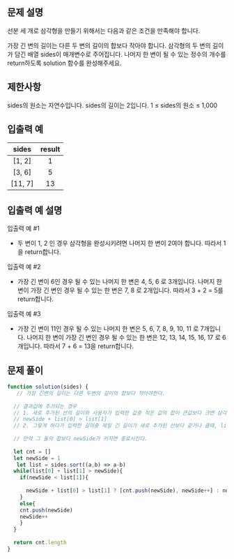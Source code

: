 ## 문제 설명
선분 세 개로 삼각형을 만들기 위해서는 다음과 같은 조건을 만족해야 합니다.

가장 긴 변의 길이는 다른 두 변의 길이의 합보다 작아야 합니다.
삼각형의 두 변의 길이가 담긴 배열 sides이 매개변수로 주어집니다. 나머지 한 변이 될 수 있는 정수의 개수를 return하도록 solution 함수를 완성해주세요.

## 제한사항
sides의 원소는 자연수입니다.
sides의 길이는 2입니다.
1 ≤ sides의 원소 ≤ 1,000
## 입출력 예
sides	|result
:--:|:--:|
[1, 2]	|1
[3, 6]	|5
[11, 7]	|13
## 입출력 예 설명
입출력 예 #1

- 두 변이 1, 2 인 경우 삼각형을 완성시키려면 나머지 한 변이 2여야 합니다. 따라서 1을 return합니다.

입출력 예 #2

- 가장 긴 변이 6인 경우
될 수 있는 나머지 한 변은 4, 5, 6 로 3개입니다.
나머지 한 변이 가장 긴 변인 경우
될 수 있는 한 변은 7, 8 로 2개입니다.
따라서 3 + 2 = 5를 return합니다.

입출력 예 #3

- 가장 긴 변이 11인 경우
될 수 있는 나머지 한 변은 5, 6, 7, 8, 9, 10, 11 로 7개입니다.
나머지 한 변이 가장 긴 변인 경우
될 수 있는 한 변은 12, 13, 14, 15, 16, 17 로 6개입니다.
따라서 7 + 6 = 13을 return합니다.

## 문제 풀이
```js
function solution(sides) {
   // 가장 긴변의 길이는 다른 두변의 길이의 합보다 작아야한다. 
  
  // 결과값에 추가되는 경우
  // 1. 새로 추가된 선의 길이와 사용자가 입력한 값중 작은 값의 합이 큰값보다 크면 삼각형 조건에 부합한다.
  // newSide + list[0] > list[1]
  // 2. 그렇게 하다가 입력한 길이중 제일 긴 길이가 새로 추가된 선보다 같거나 클때, list[0] 와 list[1]의 합이 newSide 보다 클때만 삼각형 조건에 부합한다.
  
  // 만약 그 둘의 합보다 newSide가 커지면 종료시킨다.
  
  let cnt = []
  let newSide = 1
   let list = sides.sort((a,b) => a-b)
  while(list[0] + list[1] > newSide){
    if(newSide < list[1]){
   
      newSide + list[0] > list[1] ? [cnt.push(newSide), newSide++] : newSide++
    }
    else{
    cnt.push(newSide)
    newSide++  
    }
  }
 
  return cnt.length
}
```